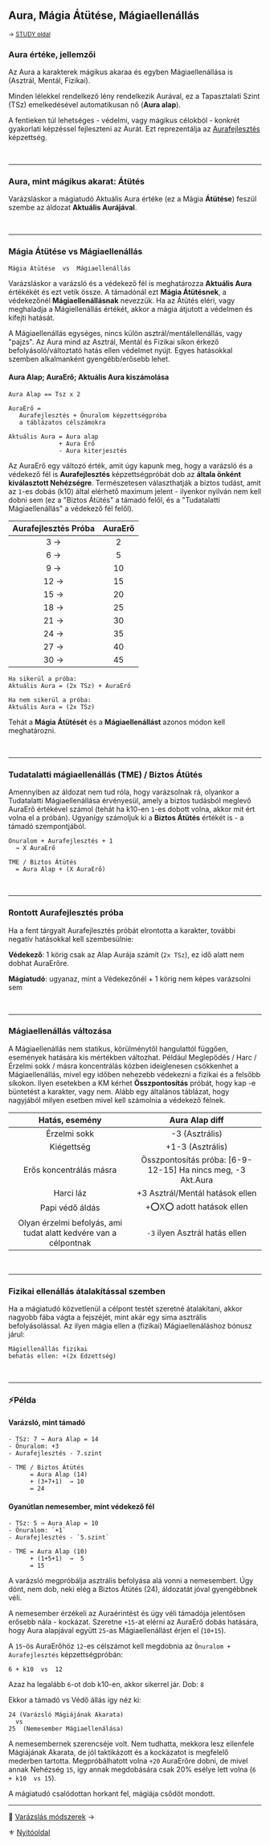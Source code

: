 ## Aura, Mágia Átütése, Mágiaellenállás

<sub>→ [STUDY oldal](https://github.com/kaktusztea/km100/wiki/STUDY.magia.Aura) </sub>

### Aura értéke, jellemzői

Az Aura a karakterek mágikus akaraa és egyben Mágiaellenállása is (Asztrál, Mentál, Fizikai).

Minden lélekkel rendelkező lény rendelkezik Aurával, ez a Tapasztalati Szint (TSz) emelkedésével automatikusan nő (**Aura alap**).

A fentieken túl lehetséges - védelmi, vagy mágikus célokból - konkrét gyakorlati képzéssel fejleszteni az Aurát. Ezt reprezentálja az [Aurafejlesztés](kepzettsegek.primer.misztikus/aurafejlesztes.md) képzettség.

<br />

---
### Aura, mint mágikus akarat: Átütés

Varázsláskor a mágiatudó Aktuális Aura értéke (ez a Mágia **Átütése**) feszül szembe az áldozat **Aktuális Aurájával**. 

<br />

---
### Mágia Átütése vs Mágiaellenállás

```
Mágia Átütése  vs  Mágiaellenállás
```

Varázsláskor a varázsló és a védekező fél is meghatározza **Aktuális Aura** értékékét és ezt vetik össze. A támadónál ezt **Mágia Átütésnek**, a védekezőnél **Mágiaellenállásnak** nevezzük.
Ha az Átütés eléri, vagy meghaladja a Mágiellenállás értékét, akkor a mágia átjutott a védelmen és kifejti hatását.

A Mágiaellenállás egységes, nincs külön asztrál/mentálellenállás, vagy "pajzs". Az Aura mind az Asztrál, Mentál és Fizikai síkon érkező befolyásoló/változtató hatás ellen védelmet nyújt. Egyes hatásokkal szemben alkalmanként gyengébb/erősebb lehet.

#### Aura Alap; AuraErő; Aktuális Aura kiszámolása

```
Aura Alap == Tsz x 2

AuraErő =
   Aurafejlesztés + Önuralom képzettségpróba
   a táblázatos célszámokra
```

```
Aktuális Aura = Aura alap
              + Aura Erő
              - Aura kiterjesztés
```

Az AuraErő egy változó érték, amit úgy kapunk meg, hogy a varázsló és a védekező fél is **Aurafejlesztés** képzettségpróbát dob az **általa önként kiválasztott Nehézségre**. Természetesen választhatják a biztos tudást, amit az `1`-es dobás (k10) által elérhető maximum jelent - ilyenkor nyilván nem kell dobni sem (ez a "Biztos Átütés" a támadó felől, és a "Tudatalatti Mágiaellenállás" a védekező fél felől).

| Aurafejlesztés Próba | AuraErő |
|:--------------------:|:-------:|
|          3   →       |    2    |
|          6   →       |    5    |
|          9   →       |   10    |
|          12  →       |   15    |
|          15  →       |   20    |
|          18  →       |   25    |
|          21  →       |   30    |
|          24  →       |   35    |
|          27  →       |   40    |
|          30  →       |   45    |

```
Ha sikerül a próba:
Aktuális Aura = (2x TSz) + AuraErő

Ha nem sikerül a próba:
Aktuális Aura = (2x TSz)
```

Tehát a **Mágia Átütését** és a **Mágiaellenállást** azonos módon kell meghatározni.

<br />

---
### Tudatalatti mágiaellenállás (TME) / Biztos Átütés

Amennyiben az áldozat nem tud róla, hogy varázsolnak rá, olyankor a Tudatalatti Mágiaellenállása érvényesül, amely a biztos tudásból meglevő AuraErő értékével számol (tehát ha k10-en `1`-es dobott volna, akkor mit ért volna el a próbán). Ugyanígy számoljuk ki a **Biztos Átütés** értékét is - a támadó szempontjából.

```
Önuralom + Aurafejlesztés + 1
  → X AuraErő

TME / Biztos Átütés
  = Aura Alap + (X AuraErő)
```

<br />

---
### Rontott Aurafejlesztés próba

Ha a fent tárgyalt Aurafejlesztés próbát elrontotta a karakter, további negatív hatásokkal kell szembesülnie:

**Védekező**: 1 körig csak az Alap Aurája számít (`2x TSz`), ez idő alatt nem dobhat AuraErőre.

**Mágiatudó**: ugyanaz, mint a Védekezőnél + 1 körig nem képes varázsolni sem

<br />

---
### Mágiaellenállás változása

A Mágiaellenállás nem statikus, körülménytől hangulattól függően, események hatására kis mértékben változhat.
Például Meglepődés / Harc / Érzelmi sokk / másra koncentrálás közben ideiglenesen csökkenhet a Mágiaellenállás, mivel egy időben nehezebb védekezni a fizikai és a felsőbb síkokon. 
Ilyen esetekben a KM kérhet **Összpontosítás** próbát, hogy kap -e büntetést a karakter, vagy nem. Alább egy általános táblázat, hogy nagyjából milyen esetben mivel kell számolnia a védekező félnek.

|                          Hatás, esemény                          |                       Aura Alap diff                        |
| :--------------------------------------------------------------: | :---------------------------------------------------------: |
|                           Érzelmi sokk                           |                       -3  (Asztrális)                       |
|                            Kiégettség                            |                      +1-3 (Asztrális)                       |
|                     Erős koncentrálás másra                      | Összpontosítás próba: [6-9-12-15] Ha nincs meg, -3 Akt.Aura |
|                            Harci láz                             |               +3 Asztrál/Mentál hatások ellen               |
|                         Papi védő áldás                          |                  +⭕X⭕ adott hatások ellen                   |
| Olyan érzelmi befolyás, ami tudat alatt kedvére van a célpontnak |               `-3` ilyen Asztrál hatás ellen                |

<br />

---
### Fizikai ellenállás átalakítással szemben

Ha a mágiatudó közvetlenül a célpont testét szeretné átalakítani, akkor nagyobb fába vágta a fejszéjét, mint akár egy sima asztrális befolyásolással. Az ilyen mágia ellen a (fizikai) Mágiaellenáláshoz bónusz járul:

```
Mágiellenállás fizikai
behatás ellen: +(2x Edzettség)
```

<br />

---
### ⚡Példa

#### Varázsló, mint támadó

```
- TSz: 7 → Aura Alap = 14
- Önuralom: +3
- Aurafejlesztés - 7.szint

- TME / Biztos Átütés
      = Aura Alap (14)
      + (3+7+1)  → 10
      = 24
```

#### Gyanútlan nemesember, mint védekező fél

```
- TSz: 5 → Aura Alap = 10
- Önuralom: `+1`
- Aurafejlesztés - `5.szint`

- TME = Aura Alap (10)
      + (1+5+1)  →  5
      = 15
```

A varázsló megpróbálja asztrális befolyása alá vonni a nemesembert. Úgy dönt, nem dob, neki elég a Biztos Átütés (24), áldozatát jóval gyengébbnek véli.

A nemesember érzékeli az Auraérintést és úgy véli támadója jelentősen erősebb nála - kockázat.
Szeretne `+15`-at elérni az AuraErő dobás hatására, hogy Aura alapjával együtt `25`-as Mágiaellenállást érjen el (`10+15`).

A `15`-ös AuraErőhöz `12`-es célszámot kell megdobnia az `Önuralom + Aurafejlesztés` képzettségpróbán:

```
6 + k10  vs  12
```

Azaz ha legalább `6`-ot dob k10-en, akkor sikerrel jár. Dob: `8`

Ekkor a támadó vs Védő állás így néz ki:

```
24 (Varázsló Mágiájának Akarata)
  vs
25  (Nemesember Mágiaellenálása)
```

A nemesembernek szerencséje volt. Nem tudhatta, mekkora lesz ellenfele Mágiájának Akarata, de jól taktikázott és a kockázatot is megfelelő mederben tartotta. Megpróbálhatott volna `+20` AuraErőre dobni, de mivel annak Nehézség `15`, így annak megdobására csak 20% esélye lett volna (`6 + k10  vs 15`).

A mágiatudó csalódottan horkant fel, mágiája csődöt mondott.

---

🔗 [Varázslás módszerek](095_varazslas_modszerek.md) →

⚜️ [Nyitóoldal](start.md#9-m%C3%A1giarendszer)
